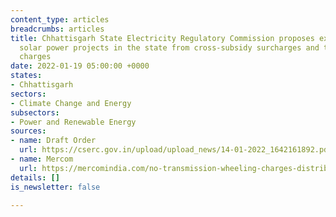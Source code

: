 ```yaml
---
content_type: articles
breadcrumbs: articles
title: Chhattisgarh State Electricity Regulatory Commission proposes exempting distributed
  solar power projects in the state from cross-subsidy surcharges and transmission
  charges
date: 2022-01-19 05:00:00 +0000
states:
- Chhattisgarh
sectors:
- Climate Change and Energy
subsectors:
- Power and Renewable Energy
sources:
- name: Draft Order
  url: https://cserc.gov.in/upload/upload_news/14-01-2022_1642161892.pdf
- name: Mercom
  url: https://mercomindia.com/no-transmission-wheeling-charges-distributed-solar/
details: []
is_newsletter: false

---
```

